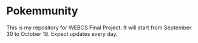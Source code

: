 # Pokemmunity
This is my repository for WEBCS Final Project. It will start from September 30 to October 18. Expect updates every day.
